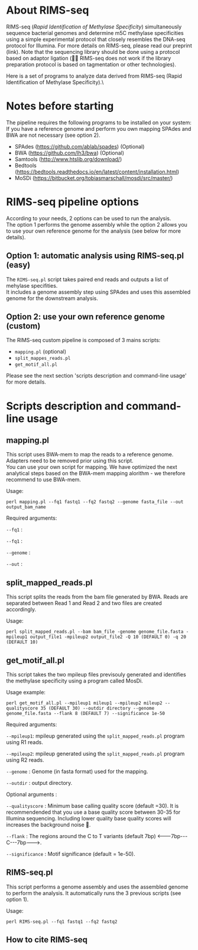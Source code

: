 # About RIMS-seq
RIMS-seq (*Rapid Identification of Methylase Specificity*) simultaneously sequence bacterial genomes and determine m5C methylase specificities using a simple experimental protocol that closely resembles the DNA-seq protocol for Illumina. For more details on RIMS-seq, please read our preprint (link). Note that the sequencing library should be done using a protocol based on adaptor ligation (:no_good_woman: RIMS-seq does not work if the library preparation protocol is based on tagmentation or other technologies). 

Here is a set of programs to analyze data derived from RIMS-seq (Rapid Identification of Methylase Specificity).\

# Notes before starting
The pipeline requires the following programs to be installed on your system: If you have a reference genome and perform you own mapping SPAdes and BWA are not necessary (see option 2).

- SPAdes (https://github.com/ablab/spades) (Optional)
- BWA (https://github.com/lh3/bwa) (Optional)
- Samtools (http://www.htslib.org/download/)
- Bedtools (https://bedtools.readthedocs.io/en/latest/content/installation.html)
- MoSDi (https://bitbucket.org/tobiasmarschall/mosdi/src/master/)

# RIMS-seq pipeline options

According to your needs, 2 options can be used to run the analysis.\
The option 1 performs the genome assembly while the option 2 allows you to use your own reference genome for the analysis (see below for more details).

## Option 1: automatic analysis using RIMS-seq.pl (easy)
The `RIMS-seq.pl` script takes paired end reads and outputs a list of mehylase specifities.\
It includes a genome assembly step using SPAdes and uses this assembled genome for the downstream analysis.

## Option 2: use your own reference genome (custom)
The RIMS-seq custom pipeline is composed of 3 mains scripts:
- `mapping.pl` (optional)
- `split_mappes_reads.pl`
- `get_motif_all.pl`

Please see the next section 'scripts description and command-line usage' for more details.

# Scripts description and command-line usage
## mapping.pl
This script uses BWA-mem to map the reads to a reference genome. Adapters need to be removed prior using this script.\
You can use your own script for mapping. We have optimized the next analytical steps based on the BWA-mem mapping alorithm - we therefore recommend to use BWA-mem.

Usage:
```
perl mapping.pl --fq1 fastq1 --fq2 fastq2 --genome fasta_file --out output_bam_name
```
Required arguments:

`--fq1` : 

`--fq1` : 

`--genome` :

`--out` :

## split_mapped_reads.pl
This script splits the reads from the bam file generated by BWA. Reads are separated between Read 1 and Read 2 and two files are created accordingly.

Usage:
```
perl split_mapped_reads.pl --bam bam_file -genome genome_file.fasta -mpileup1 output_file1 -mpileup2 output_file2 -Q 10 (DEFAULT 0) -q 20 (DEFAULT 10)
```

## get_motif_all.pl
This script takes the two mpileup files previsouly generated and identifies the methylase specificity using a program called MosDi. 

Usage example:
```
perl get_motif_all.pl --mpileup1 mileup1 --mpileup2 mileup2 --qualityscore 35 (DEFAULT 30) --outdir directory --genome genome_file.fasta --flank 8 (DEFAULT 7) --significance 1e-50
```
Required arguments:

`--mpileup1`: mpileup generated using the `split_mapped_reads.pl` program using R1 reads.

`--mpileup2`: mpileup generated using the `split_mapped_reads.pl` program using R2 reads. 

`--genome` : Genome (in fasta format) used for the mapping. 

`--outdir` : output directory. 

Optional arguments : 

`--qualityscore` : Minimum base calling quality score (default =30). It is recommendended that you use a base quality score between 30-35 for Illumina sequencing. Including lower quality base quality scores will increases the background noise :thinking:.

`--flank` : The regions around the C to T variants (default 7bp) <---7bp---C---7bp--->. 

`--significance` : Motif significance (default = 1e-50). 


## RIMS-seq.pl
This script performs a genome assembly and uses the assembled genome to perform the analysis. It automatically runs the 3 previous scripts (see option 1).

Usage:
```
perl RIMS-seq.pl --fq1 fastq1 --fq2 fastq2
```

## How to cite RIMS-seq



